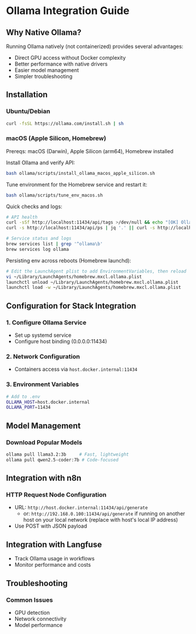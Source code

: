 # Ollama Integration Guide

## Why Native Ollama?

Running Ollama natively (not containerized) provides several advantages:

- Direct GPU access without Docker complexity
- Better performance with native drivers
- Easier model management
- Simpler troubleshooting

## Installation

### Ubuntu/Debian

```bash
curl -fsSL https://ollama.com/install.sh | sh
```

### macOS (Apple Silicon, Homebrew)

Prereqs: macOS (Darwin), Apple Silicon (arm64), Homebrew installed

Install Ollama and verify API:

```bash
bash ollama/scripts/install_ollama_macos_apple_silicon.sh
```

Tune environment for the Homebrew service and restart it:

```bash
bash ollama/scripts/tune_env_macos.sh
```

Quick checks and logs:

```bash
# API health
curl -sSf http://localhost:11434/api/tags >/dev/null && echo "[OK] Ollama up"
curl -s http://localhost:11434/api/ps | jq '.' || curl -s http://localhost:11434/api/ps

# Service status and logs
brew services list | grep '^ollama\b'
brew services log ollama
```

Persisting env across reboots (Homebrew launchd):

```bash
# Edit the LaunchAgent plist to add EnvironmentVariables, then reload
vi ~/Library/LaunchAgents/homebrew.mxcl.ollama.plist
launchctl unload ~/Library/LaunchAgents/homebrew.mxcl.ollama.plist
launchctl load -w ~/Library/LaunchAgents/homebrew.mxcl.ollama.plist
```

## Configuration for Stack Integration

### 1. Configure Ollama Service

- Set up systemd service
- Configure host binding (0.0.0.0:11434)

### 2. Network Configuration

- Containers access via `host.docker.internal:11434`

### 3. Environment Variables

```bash
# Add to .env
OLLAMA_HOST=host.docker.internal
OLLAMA_PORT=11434
```

## Model Management

### Download Popular Models

```bash
ollama pull llama3.2:3b     # Fast, lightweight
ollama pull qwen2.5-coder:7b # Code-focused
```

## Integration with n8n

### HTTP Request Node Configuration

- URL: `http://host.docker.internal:11434/api/generate`
  - or: `http://192.168.0.100:11434/api/generate` if running on another host on your local network (replace with host's
    local IP address)
- Use POST with JSON payload

## Integration with Langfuse

- Track Ollama usage in workflows
- Monitor performance and costs

## Troubleshooting

### Common Issues

- GPU detection
- Network connectivity
- Model performance
